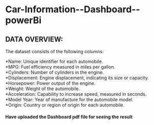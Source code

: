 # Car-Information--Dashboard--powerBi

## DATA OVERVIEW:
The dataset consists of the following columns:

*Name: Unique identifier for each automobile.<br>
*MPG: Fuel efficiency measured in miles per gallon.<br>
*Cylinders: Number of cylinders in the engine.<br>
*Displacement: Engine displacement, indicating its size or capacity.<br>
*Horsepower: Power output of the engine.<br>
*Weight: Weight of the automobile.<br>
*Acceleration: Capability to increase speed, measured in seconds.<br>
*Model Year: Year of manufacture for the automobile model.<br>
*Origin: Country or region of origin for each automobile.<br>


#### Have uploaded the Dashboard  pdf file for seeing the result
